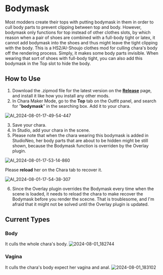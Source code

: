 # Bodymask
Most modders create their tops with putting bodymask in them in order to cull body parts to prevent clipping between top and body. However, bodymask only functions for top instead of other clothes slots, by which reason when a pair of shoes are combined with a full-body tight or latex, it cannot add bodymask into the shoes and thus might leave the tight clipping with the body.
This is a HS2/AI-Shoujo clothes mod for culling chara's body off the rendering process. Simply, it makes some body parts invisible. When wearing that sort of shoes with full-body tight, you can also add this bodymask in the Top slot to hide the body.

## How to Use
1. Download the .zipmod file for the latest version on the **[Release](https://github.com/Blatke/Bodymask/releases)** page, and install it like how you install any other mods.
2. In Chara Maker Mode, go to the **Top** tab on the Outfit panel, and search for "**bodymask**" in the searching box. Add it to your chara.

![AI_2024-08-01-17-49-54-447](https://github.com/user-attachments/assets/e506e0e4-fc17-4150-b146-7143f23342cd)

3. Save your chara.
4. In Studio, add your chara in the scene.
5. Please note that when the chara wearing this bodymask is added in StudioNeo, her body parts that are about to be hidden might be still shown, because the Bodymask function is overriden by the Overlay plugin.

![AI_2024-08-01-17-53-14-860](https://github.com/user-attachments/assets/4f136970-f55d-4214-88a7-24871caa9728)

Please **reload** her on the Chara tab to recover it.

![AI_2024-08-01-17-54-38-307](https://github.com/user-attachments/assets/c64640c8-95e2-46b7-83cf-3661c3d1fe2a)

6. Since the Overlay plugin overrides the Bodymask every time when the scene is loaded, it needs to reload the chara to make recover the Bodymask before you render the scecne. That is troublesome, and I'm afraid that it might not be solved until the Overlay plugin is updated.

## Current Types
### Body
It culls the whole chara's body.
![2024-08-01_182744](https://github.com/user-attachments/assets/81c21edf-f89e-4590-9814-c9d75d85d0c8)
### Vagina
It culls the chara's body expect her vagina and anal.
![2024-08-01_183102](https://github.com/user-attachments/assets/02ac192b-751a-4ff9-bc8d-b7ee63040586)
